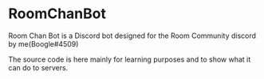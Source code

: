 # RoomChanBot
Room Chan Bot is a Discord bot designed for the Room Community discord by me(Boogle#4509)

The source code is here mainly for learning purposes and to show what it can do to servers.

